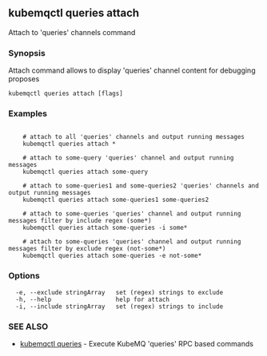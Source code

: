 ## kubemqctl queries attach

Attach to 'queries' channels command

### Synopsis

Attach command allows to display 'queries' channel content for debugging proposes

```
kubemqctl queries attach [flags]
```

### Examples

```

	# attach to all 'queries' channels and output running messages
	kubemqctl queries attach *
	
	# attach to some-query 'queries' channel and output running messages
	kubemqctl queries attach some-query

	# attach to some-queries1 and some-queries2 'queries' channels and output running messages
	kubemqctl queries attach some-queries1 some-queries2 

	# attach to some-queries 'queries' channel and output running messages filter by include regex (some*)
	kubemqctl queries attach some-queries -i some*

	# attach to some-queries 'queries' channel and output running messages filter by exclude regex (not-some*)
	kubemqctl queries attach some-queries -e not-some*

```

### Options

```
  -e, --exclude stringArray   set (regex) strings to exclude
  -h, --help                  help for attach
  -i, --include stringArray   set (regex) strings to include
```

### SEE ALSO

* [kubemqctl queries](kubemqctl_queries.md)	 - Execute KubeMQ 'queries' RPC based commands


